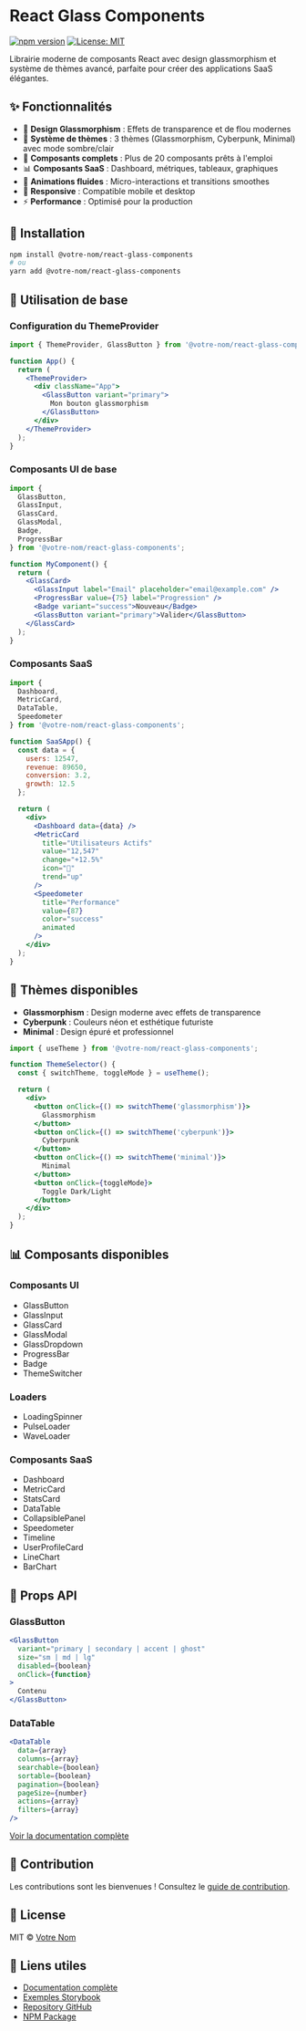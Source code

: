 # React Glass Components

[![npm version](https://badge.fury.io/js/%40votre-nom%2Freact-glass-components.svg)](https://badge.fury.io/js/%40votre-nom%2Freact-glass-components)
[![License: MIT](https://img.shields.io/badge/License-MIT-yellow.svg)](https://opensource.org/licenses/MIT)

Librairie moderne de composants React avec design glassmorphism et système de thèmes avancé, parfaite pour créer des applications SaaS élégantes.

## ✨ Fonctionnalités

- 🎨 **Design Glassmorphism** : Effets de transparence et de flou modernes
- 🌈 **Système de thèmes** : 3 thèmes (Glassmorphism, Cyberpunk, Minimal) avec mode sombre/clair
- 🧩 **Composants complets** : Plus de 20 composants prêts à l'emploi
- 📊 **Composants SaaS** : Dashboard, métriques, tableaux, graphiques
- 🔄 **Animations fluides** : Micro-interactions et transitions smoothes
- 📱 **Responsive** : Compatible mobile et desktop
- ⚡ **Performance** : Optimisé pour la production

## 🚀 Installation

```bash
npm install @votre-nom/react-glass-components
# ou
yarn add @votre-nom/react-glass-components
```

## 📖 Utilisation de base

### Configuration du ThemeProvider

```jsx
import { ThemeProvider, GlassButton } from '@votre-nom/react-glass-components';

function App() {
  return (
    <ThemeProvider>
      <div className="App">
        <GlassButton variant="primary">
          Mon bouton glassmorphism
        </GlassButton>
      </div>
    </ThemeProvider>
  );
}
```

### Composants UI de base

```jsx
import {
  GlassButton,
  GlassInput,
  GlassCard,
  GlassModal,
  Badge,
  ProgressBar
} from '@votre-nom/react-glass-components';

function MyComponent() {
  return (
    <GlassCard>
      <GlassInput label="Email" placeholder="email@example.com" />
      <ProgressBar value={75} label="Progression" />
      <Badge variant="success">Nouveau</Badge>
      <GlassButton variant="primary">Valider</GlassButton>
    </GlassCard>
  );
}
```

### Composants SaaS

```jsx
import {
  Dashboard,
  MetricCard,
  DataTable,
  Speedometer
} from '@votre-nom/react-glass-components';

function SaaSApp() {
  const data = {
    users: 12547,
    revenue: 89650,
    conversion: 3.2,
    growth: 12.5
  };

  return (
    <div>
      <Dashboard data={data} />
      <MetricCard
        title="Utilisateurs Actifs"
        value="12,547"
        change="+12.5%"
        icon="👥"
        trend="up"
      />
      <Speedometer
        title="Performance"
        value={87}
        color="success"
        animated
      />
    </div>
  );
}
```

## 🎨 Thèmes disponibles

- **Glassmorphism** : Design moderne avec effets de transparence
- **Cyberpunk** : Couleurs néon et esthétique futuriste
- **Minimal** : Design épuré et professionnel

```jsx
import { useTheme } from '@votre-nom/react-glass-components';

function ThemeSelector() {
  const { switchTheme, toggleMode } = useTheme();

  return (
    <div>
      <button onClick={() => switchTheme('glassmorphism')}>
        Glassmorphism
      </button>
      <button onClick={() => switchTheme('cyberpunk')}>
        Cyberpunk
      </button>
      <button onClick={() => switchTheme('minimal')}>
        Minimal
      </button>
      <button onClick={toggleMode}>
        Toggle Dark/Light
      </button>
    </div>
  );
}
```

## 📊 Composants disponibles

### Composants UI
- GlassButton
- GlassInput
- GlassCard
- GlassModal
- GlassDropdown
- ProgressBar
- Badge
- ThemeSwitcher

### Loaders
- LoadingSpinner
- PulseLoader
- WaveLoader

### Composants SaaS
- Dashboard
- MetricCard
- StatsCard
- DataTable
- CollapsiblePanel
- Speedometer
- Timeline
- UserProfileCard
- LineChart
- BarChart

## 🔧 Props API

### GlassButton
```jsx
<GlassButton
  variant="primary | secondary | accent | ghost"
  size="sm | md | lg"
  disabled={boolean}
  onClick={function}
>
  Contenu
</GlassButton>
```

### DataTable
```jsx
<DataTable
  data={array}
  columns={array}
  searchable={boolean}
  sortable={boolean}
  pagination={boolean}
  pageSize={number}
  actions={array}
  filters={array}
/>
```

[Voir la documentation complète](https://votre-nom.github.io/react-glass-components)

## 🤝 Contribution

Les contributions sont les bienvenues ! Consultez le [guide de contribution](CONTRIBUTING.md).

## 📄 License

MIT © [Votre Nom](https://github.com/votre-nom)

## 🔗 Liens utiles

- [Documentation complète](https://votre-nom.github.io/react-glass-components)
- [Exemples Storybook](https://storybook.votre-nom.com)
- [Repository GitHub](https://github.com/votre-nom/react-glass-components)
- [NPM Package](https://www.npmjs.com/package/@votre-nom/react-glass-components)